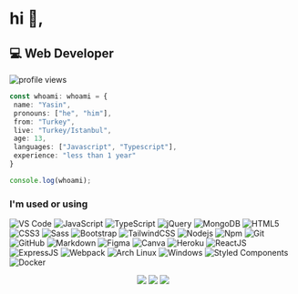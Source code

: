 # hi 👋,

## 💻 Web Developer
![profile views](https://komarev.com/ghpvc/?username=healthpackdev&style=flat)

```ts
const whoami: whoami = {
 name: "Yasin",
 pronouns: ["he", "him"],
 from: "Turkey",
 live: "Turkey/Istanbul",
 age: 13,
 languages: ["Javascript", "Typescript"],
 experience: "less than 1 year"
}

console.log(whoami);
```

  
### I'm used or using

![VS Code](https://img.shields.io/static/v1?style=flat&message=Visual+Studio+Code&color=007ACC&logo=Visual+Studio+Code&logoColor=FFFFFF&label=)
![JavaScript](https://img.shields.io/badge/-JavaScript-%23F7DF1C?style=flat&logo=javascript&logoColor=000000&labelColor=%23F7DF1C&color=%23F7DF1C)
![TypeScript](https://img.shields.io/badge/typescript%20-%23007ACC.svg?&style=flat&logo=typescript&logoColor=white)
![jQuery](https://img.shields.io/badge/jquery%20-%230769AD.svg?&style=flat&logo=jquery&logoColor=white)
![MongoDB](https://img.shields.io/badge/MongoDB-%234ea94b.svg?&style=flat&logo=mongodb&logoColor=white)
![HTML5](https://img.shields.io/badge/-HTML5-%23E44D27?style=flat&logo=html5&logoColor=ffffff)
![CSS3](https://img.shields.io/badge/-CSS3-%231572B6?style=flat&logo=css3)
![Sass](https://img.shields.io/badge/-Sass-%23CC6699?style=flat&logo=sass&logoColor=ffffff)
![Bootstrap](https://img.shields.io/badge/-Bootstrap-563D7C?style=flat&logo=Bootstrap)
![TailwindCSS](https://img.shields.io/static/v1?style=flat&message=Tailwind+CSS&color=38B2AC&logo=Tailwind+CSS&logoColor=FFFFFF&label=)
![Nodejs](https://img.shields.io/badge/-Nodejs-339933?style=flat&logo=Node.js&logoColor=ffffff)
![Npm](https://img.shields.io/badge/-npm-CB3837?style=flat&logo=npm)
![Git](https://img.shields.io/badge/-Git-%23F05032?style=flat&logo=git&logoColor=%23ffffff)
![GitHub](https://img.shields.io/badge/-GitHub-181717?style=flat&logo=github)
![Markdown](https://img.shields.io/badge/markdown-%23000000.svg?&style=flat&logo=markdown&logoColor=white)
![Figma](https://img.shields.io/badge/figma%20-%23F24E1E.svg?&style=flat&logo=figma&logoColor=white)
![Canva](https://img.shields.io/badge/Canva%20-%2300C4CC.svg?&style=flat&logo=Canva&logoColor=white)
![Heroku](https://img.shields.io/badge/heroku%20-%23430098.svg?&style=flat&logo=heroku&logoColor=white)
![ReactJS](https://img.shields.io/badge/-ReactJs-61DAFB?logo=react&logoColor=black&style=flat)
![ExpressJS](https://img.shields.io/badge/express.js%20-%23404d59.svg?&style=flat)
![Webpack](https://img.shields.io/badge/webpack%20-%238DD6F9.svg?&style=flat&logo=webpack&logoColor=black)
![Arch Linux](https://img.shields.io/badge/Arch_Linux-1793D1?style=flat&logo=arch-linux&logoColor=white)
![Windows](https://img.shields.io/badge/Windows-0078D6?style=flat&logo=windows&logoColor=white)
![Styled Components](https://img.shields.io/badge/styled--components-DB7093?style=flat&logo=styled-components&logoColor=white)
![Docker](https://img.shields.io/badge/-Docker-46a2f1?style=flat&logo=docker&logoColor=white)

<p align="center">
    <img src="https://github-readme-stats.vercel.app/api?username=healthpackdev&show_icons=true&hide_title=true&theme=dark&count_private=true&include_all_commits=true&hide_border=true" />
    <img src="https://github-readme-stats.vercel.app/api/top-langs/?username=healthpackdev&layout=compact&theme=dark&count_private=true&include_all_commits=true&hide_border=true&langs_count=10" />
    <img src="https://github-profile-trophy.vercel.app/?username=healthpackdev&theme=nord&row=1" />
</p>
